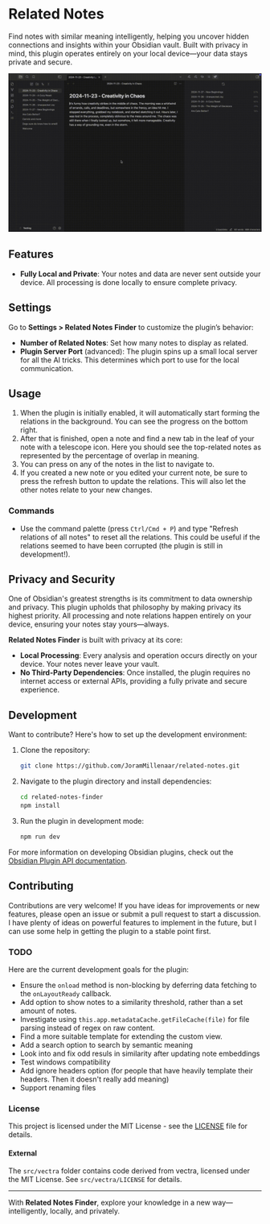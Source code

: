 # Related Notes

Find notes with similar meaning intelligently, helping you uncover hidden connections and insights within your Obsidian vault. Built with privacy in mind, this plugin operates entirely on your local device—your data stays private and secure.

![Screenshot](https://github.com/JoramMillenaar/obsidian-related-notes/raw/master/example.gif)


## Features

- **Fully Local and Private**: Your notes and data are never sent outside your device. All processing is done locally to ensure complete privacy.


## Settings

Go to **Settings > Related Notes Finder** to customize the plugin’s behavior:
- **Number of Related Notes**: Set how many notes to display as related.
- **Plugin Server Port** (advanced): The plugin spins up a small local server for all the AI tricks. This determines which port to use for the local communication.


## Usage

1. When the plugin is initially enabled, it will automatically start forming the relations in the background. You can see the progress on the bottom right.
2. After that is finished, open a note and find a new tab in the leaf of your note with a telescope icon. Here you should see the top-related notes as represented by the percentage of overlap in meaning.
3. You can press on any of the notes in the list to navigate to.
4. If you created a new note or you edited your current note, be sure to press the refresh button to update the relations. This will also let the other notes relate to your new changes.

### Commands
- Use the command palette (press `Ctrl/Cmd + P`) and type "Refresh relations of all notes" to reset all the relations. This could be useful if the relations seemed to have been corrupted (the plugin is still in development!).

## Privacy and Security

One of Obsidian's greatest strengths is its commitment to data ownership and privacy. This plugin upholds that philosophy by making privacy its highest priority. All processing and note relations happen entirely on your device, ensuring your notes stay yours—always. 

**Related Notes Finder** is built with privacy at its core:  
- **Local Processing**: Every analysis and operation occurs directly on your device. Your notes never leave your vault.  
- **No Third-Party Dependencies**: Once installed, the plugin requires no internet access or external APIs, providing a fully private and secure experience.  

## Development

Want to contribute? Here's how to set up the development environment:

1. Clone the repository:
   ```bash
   git clone https://github.com/JoramMillenaar/related-notes.git
   ```
2. Navigate to the plugin directory and install dependencies:
   ```bash
   cd related-notes-finder
   npm install
   ```
3. Run the plugin in development mode:
   ```bash
   npm run dev
   ```

For more information on developing Obsidian plugins, check out the [Obsidian Plugin API documentation](https://github.com/obsidianmd/obsidian-api).

## Contributing

Contributions are very welcome! If you have ideas for improvements or new features, please open an issue or submit a pull request to start a discussion. I have plenty of ideas on powerful features to implement in the future, but I can use some help in getting the plugin to a stable point first.


### TODO  
Here are the current development goals for the plugin:  
- Ensure the `onload` method is non-blocking by deferring data fetching to the `onLayoutReady` callback.  
- Add option to show notes to a similarity threshold, rather than a set amount of notes.
- Investigate using `this.app.metadataCache.getFileCache(file)` for file parsing instead of regex on raw content.  
- Find a more suitable template for extending the custom view.  
- Add a search option to search by semantic meaning
- Look into and fix odd resuls in similarity after updating note embeddings
- Test windows compatibility
- Add ignore headers option (for people that have heavily template their headers. Then it doesn't really add meaning)
- Support renaming files

### License

This project is licensed under the MIT License - see the [LICENSE](./LICENSE) file for details.

#### External
The `src/vectra` folder contains code derived from vectra, licensed under the MIT License. See `src/vectra/LICENSE` for details.

---

With **Related Notes Finder**, explore your knowledge in a new way—intelligently, locally, and privately.
